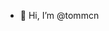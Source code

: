 - 👋 Hi, I’m @tommcn

<!---
tommcn/tommcn is a ✨ special ✨ repository because its `README.md` (this file) appears on your GitHub profile.
You can click the Preview link to take a look at your changes.
--->

